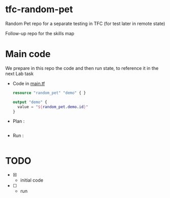 # tfc-random-pet
Random Pet repo for a separate testing in TFC (for test later in remote state)

Follow-up repo for the skills map

# Main code

We prepare in this repo the code and then run state, to reference it in the next Lab task
- Code in [main.tf](main.tf)
  ```terraform
  resource "random_pet" "demo" { }

  output "demo" {
    value = "${random_pet.demo.id}"
  }
  ```
- Plan :
  ```

  ```
- Run :
  ```
  ```

# TODO

- [x] - initial code
- [ ] - run
